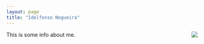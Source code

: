 ```yaml
---
layout: page
title: "Idelfonso Nogueira"
---
```

<img align="right" src="subpagelist.png">
This is some info about me.
